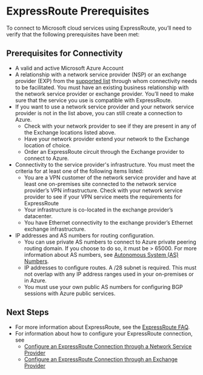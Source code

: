 <properties 
   pageTitle="Prerequisites for ExpressRoute adoption"
   description="This page provides a list of requirements to be met before you can order an ExpressRoute circuit"
   documentationCenter="na"
   services="expressroute"
   authors="cherylmc"
   manager="adinah"
   editor="tysonn"/>
<tags 
   ms.service="expressroute"
   ms.devlang="na"
   ms.topic="article" 
   ms.tgt_pltfrm="na"
   ms.workload="infrastructure-services" 
   ms.date="05/06/2015"
   ms.author="cherylmc"/>


# ExpressRoute Prerequisites  

To connect to Microsoft cloud services using ExpressRoute, you’ll need to verify that the following prerequisites have been met:

## Prerequisites for Connectivity

- A valid and active Microsoft Azure Account
- A relationship with a network service provider (NSP) or an exchange provider (EXP) from the [supported list](expressroute-locations.md) through whom connectivity needs to be facilitated. You must have an existing business relationship with the network service provider or exchange provider. You’ll need to make sure that the service you use is compatible with ExpressRoute. 
- If you want to use a network service provider and your network service provider is not in the list above, you can still create a connection to Azure. 
	- Check with your network provider to see if they are present in any of the Exchange locations listed above.
	- Have your network provider extend your network to the Exchange location of choice.
	- Order an ExpressRoute circuit through the Exchange provider to connect to Azure.
- Connectivity to the service provider's infrastructure. You must meet the criteria for at least one of the following items listed:
	- You are a VPN customer of the network service provider and have at least one on-premises site connected to the network service provider’s VPN infrastructure. Check with your network service provider to see if your VPN service meets the requirements for ExpressRoute
	- Your infrastructure is co-located in the exchange provider’s datacenter.
	- You have Ethernet connectivity to the exchange provider’s Ethernet exchange infrastructure.	
- IP addresses and AS numbers for routing configuration. 
	- You can use private AS numbers to connect to Azure private peering routing domain. If you choose to do so, it must be > 65000. For more information about AS numbers, see [Autonomous System (AS) Numbers](http://www.iana.org/assignments/as-numbers/as-numbers.xhtml).
	- IP addresses to configure routes. A /28 subnet is required. This must not overlap with any IP address ranges used in your on-premises or in Azure.
	- You must use your own public AS numbers for configuring BGP sessions with Azure public services.

## Next Steps

- For more information about ExpressRoute, see the [ExpressRoute FAQ](expressroute-faqs.md).
- For information about how to configure your ExpressRoute connection, see 
	- [Configure an ExpressRoute Connection through a Network Service Provider](expressroute-configuring-nsps.md)
	- [Configure an ExpressRoute Connection through an Exchange Provider](expressroute-configuring-exps.md)